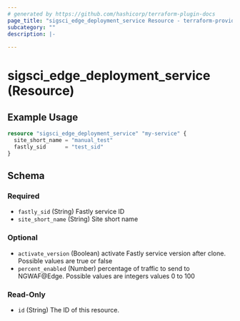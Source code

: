 ```yaml
---
# generated by https://github.com/hashicorp/terraform-plugin-docs
page_title: "sigsci_edge_deployment_service Resource - terraform-provider-sigsci"
subcategory: ""
description: |-
  
---
```


# sigsci_edge_deployment_service (Resource)



## Example Usage

```terraform
resource "sigsci_edge_deployment_service" "my-service" {
  site_short_name = "manual_test"
  fastly_sid      = "test_sid"
}
```

<!-- schema generated by tfplugindocs -->
## Schema

### Required

- `fastly_sid` (String) Fastly service ID
- `site_short_name` (String) Site short name

### Optional

- `activate_version` (Boolean) activate Fastly service version after clone. Possible values are true or false
- `percent_enabled` (Number) percentage of traffic to send to NGWAF@Edge. Possible values are integers values 0 to 100

### Read-Only

- `id` (String) The ID of this resource.


